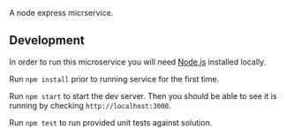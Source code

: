 A node express micrservice.
## Development

In order to run this microservice you will need [Node.js](https://nodejs.org/en/) installed locally.

Run `npm install` prior to running service for the first time.

Run `npm start` to start the dev server. Then you should be able to see it is running by checking `http://localhost:3000`.

Run `npm test` to run provided unit tests against solution.

